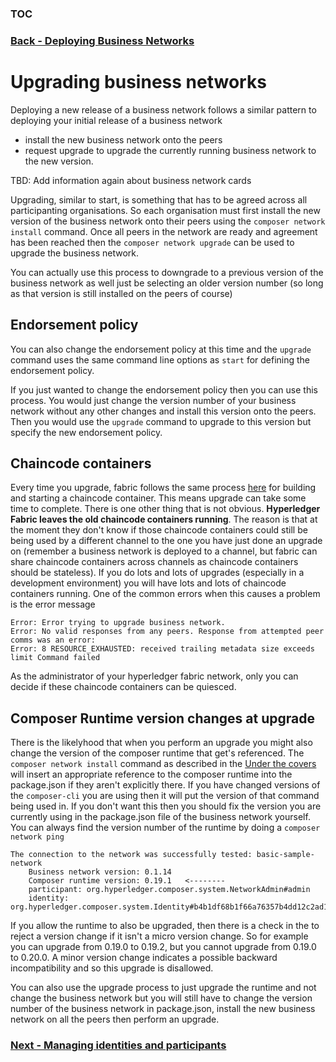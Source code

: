 ### [TOC](./TOC.md)

### [Back - Deploying Business Networks](./deploy.md)


# Upgrading business networks
Deploying a new release of a business network follows a similar pattern to deploying your initial release of a business network

- install the new business network onto the peers
- request upgrade to upgrade the currently running business network to the new version.

TBD: Add information again about business network cards

Upgrading, similar to start, is something that has to be agreed across all participanting organisations. So each organisation must first install the new version of the business network onto their peers using the `composer network install` command. Once all peers in the network are ready and agreement has been reached then the `composer network upgrade` can be used to upgrade the business network. 

You can actually use this process to downgrade to a previous version of the business network as well just be selecting an older version number (so long as that version is still installed on the peers of course)

## Endorsement policy
You can also change the endorsement policy at this time and the `upgrade` command uses the same command line options as `start` for defining the endorsement policy.

If you just wanted to change the endorsement policy then you can use this process. You would just change the version number of your business network without any other changes and install this version onto the peers. Then you would use the `upgrade` command to upgrade to this version but specify the new endorsement policy.

## Chaincode containers
Every time you upgrade, fabric follows the same process [here](./deploy.md#fabric-1.1-node.js-chaincode) for building and starting a chaincode container. This means upgrade can take some time to complete. There is one other thing that is not obvious. **Hyperledger Fabric leaves the old chaincode containers running**. The reason is that at the moment they don't know if those chaincode containers could still be being used by a different channel to the one you have just done an upgrade on (remember a business network is deployed to a channel, but fabric can share chaincode containers across channels as chaincode containers should be stateless). 
If you do lots and lots of upgrades (especially in a development environment) you will have lots and lots of chaincode containers running. One of the common errors when this causes a problem is the error message

```
Error: Error trying to upgrade business network. 
Error: No valid responses from any peers. Response from attempted peer comms was an error: 
Error: 8 RESOURCE_EXHAUSTED: received trailing metadata size exceeds limit Command failed
```

As the administrator of your hyperledger fabric network, only you can decide if these chaincode containers can be quiesced.

## Composer Runtime version changes at upgrade
There is the likelyhood that when you perform an upgrade you might also change the version of the composer runtime that get's referenced. The `composer network install` command as described in the [Under the covers](./deploy.md#under-the-covers) will insert an appropriate reference to the composer runtime into the package.json if they aren't explicitly there. If you have changed versions of the `composer-cli` you are using then it will put the version of that command being used in. If you don't want this then you should fix the version you are currently using in the package.json file of the business network yourself. You can always find the version number of the runtime by doing a `composer network ping`

```
The connection to the network was successfully tested: basic-sample-network
	Business network version: 0.1.14
	Composer runtime version: 0.19.1   <--------
	participant: org.hyperledger.composer.system.NetworkAdmin#admin
	identity: org.hyperledger.composer.system.Identity#b4b1df68b1f66a76357b4dd12c2ad1c49770cb4c553d94e36cbc1e08713ac9ef
```

If you allow the runtime to also be upgraded, then there is a check in the to reject a version change if it isn't a micro version change. So for example you can upgrade from 0.19.0 to 0.19.2, but you cannot upgrade from 0.19.0 to 0.20.0. A minor version change indicates a possible backward incompatibility and so this upgrade is disallowed.

You can also use the upgrade process to just upgrade the runtime and not change the business network but you will still have to change the version number of the business network in package.json, install the new business network on all the peers then perform an upgrade.

### [Next - Managing identities and participants](./managingids.md)
